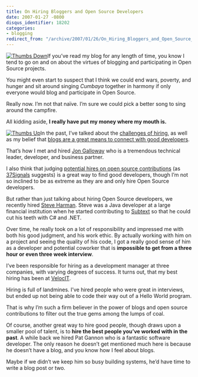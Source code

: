 ```yaml
---
title: On Hiring Bloggers and Open Source Developers
date: 2007-01-27 -0800
disqus_identifier: 18202
categories:
- blogging
redirect_from: "/archive/2007/01/26/On_Hiring_Bloggers_and_Open_Source_Developers.aspx/"
---
```


[![Thumbs
Down](https://haacked.com/images/haacked_com/WindowsLiveWriter/OnHiringBloggersandOpenSourceDevelopers_1135/605479_thumbs_down_with_clipping_path_thumb%5B5%5D.jpg)](https://haacked.com/images/haacked_com/WindowsLiveWriter/OnHiringBloggersandOpenSourceDevelopers_1135/605479_thumbs_down_with_clipping_path%5B7%5D.jpg)If
you’ve read my blog for any length of time, you know I tend to go on and
on about the virtues of blogging and participating in Open Source
projects.

You might even start to suspect that I think we could end wars, poverty,
and hunger and sit around singing *Cumbaya* together in harmony if only
everyone would blog and participate in Open Source.

Really now. I’m not that naïve. I’m sure we could pick a better song to
sing around the campfire.

All kidding aside, **I really have put my money where my mouth is.**

[![Thumbs
Up](https://haacked.com/images/haacked_com/WindowsLiveWriter/OnHiringBloggersandOpenSourceDevelopers_1135/605480_thumbs_up_with_clipping_path_thumb%5B5%5D.jpg)](https://haacked.com/images/haacked_com/WindowsLiveWriter/OnHiringBloggersandOpenSourceDevelopers_1135/605480_thumbs_up_with_clipping_path%5B9%5D.jpg)In
the past, I’ve talked about the [challenges of
hiring](https://haacked.com/archive/2005/12/16/Hiring_Is_Challenging.aspx "Hiring is Challenging"),
as well as my belief that [blogs are a great means to connect with good
developers](https://haacked.com/archive/2006/10/04/Better_Recruiting_Through_Blogistry.aspx "Better Recruiting Through Blogistry").

That’s how I met and hired [Jon
Galloway](http://weblogs.asp.net/jgalloway/ "Jon Galloway") who is a
tremendous technical leader, developer, and business partner.

I also think that judging [potential hires on open source
contributions](http://gettingreal.37signals.com/ch08_Actions_Not_Words.php "Open Source Contributions As a Recruitment Tool")
(as [37Signals](http://37Signals.com/ "37Signals software company")
suggests) is a great way to find good developers, though I’m not so
inclined to be as extreme as they are and only hire Open Source
developers.

But rather than just talking about hiring Open Source developers, we
recently hired [Steve
Harman](http://stevenharman.net/ "Steve Harman’s Blog"). Steve was a
Java developer at a large financial institution when he started
contributing to [Subtext](http://subtextproject.com/ "Subtext") so that
he could cut his teeth with C\# and .NET.

Over time, he really took on a lot of responsibility and impressed me
with both his good judgment, and his work ethic. By actually working
with him on a project and seeing the quality of his code, I got a really
good sense of him as a developer and potential coworker that is
**impossible to get from a three hour or even three week interview**.

I’ve been responsible for hiring as a development manager at three
companies, with varying degrees of success. It turns out, that my best
hiring has been at [VelocIT](http://veloc-it.com/ "VelocIT").

Hiring is full of landmines. I’ve hired people who were great in
interviews, but ended up not being able to code their way out of a Hello
World program.

That is why I’m such a firm believer in the power of blogs and open
source contributions to filter out the true gems among the lumps of
coal.

Of course, another great way to hire good people, though draws upon a
smaller pool of talent, is to **hire the best people you’ve worked with
in the past**. A while back we hired Pat Gannon who is a fantastic
software developer. The only reason he doesn’t get mentioned much here
is because he doesn’t have a blog, and you know how I feel about blogs.

Maybe if we didn’t we keep him so busy building systems, he’d have time
to write a blog post or two.

